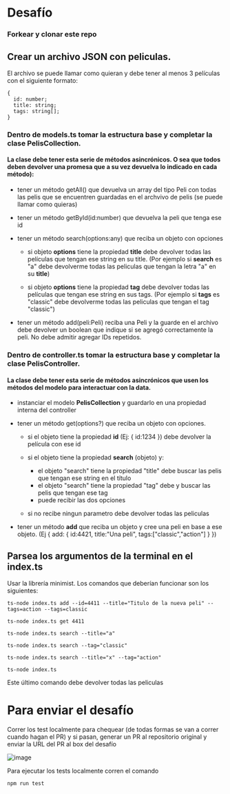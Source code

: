 # Desafío

### Forkear y clonar este repo

## Crear un archivo JSON con peliculas. 

El archivo se puede llamar como quieran y debe tener al menos 3 películas con el siguiente formato:

```
{
  id: number;
  title: string;
  tags: string[];
}
```


### Dentro de models.ts tomar la estructura base y completar la clase PelisCollection.

#### La clase debe tener esta serie de métodos asincrónicos. O sea que todos deben devolver una promesa que a su vez devuelva lo indicado en cada método):

- tener un método getAll() que devuelva un array del tipo Peli con todas las pelis que se encuentren guardadas en el archvivo de pelis (se puede llamar como quieras)
- tener un método getById(id:number) que devuelva la peli que tenga ese id

- tener un método search(options:any) que reciba un objeto con opciones
  - si objeto **options** tiene la propiedad **title** debe devolver todas las
  películas que tengan ese string en su title. (Por ejemplo si **search** es "a" debe devolverme todas las peliculas que tengan la letra "a" en su **title**)

  - si objeto **options** tiene la propiedad **tag** debe devolver todas las
  películas que tengan ese string en sus tags. (Por ejemplo si **tags** es "classic" debe devolverme todas las peliculas que tengan el tag "classic")

- tener un método add(peli:Peli) reciba una Peli y la guarde en el archivo debe devolver un boolean que indique si se agregó correctamente la peli. No debe admitir agregar IDs repetidos.

### Dentro de controller.ts tomar la estructura base y completar la clase PelisController.

#### La clase debe tener esta serie de métodos asincrónicos que usen los métodos del modelo para interactuar con la data.

- instanciar el modelo **PelisCollection** y guardarlo en una propiedad interna del controller
- tener un método get(options?) que reciba un objeto con opciones.

  - si el objeto tiene la propiedad **id** (Ej: { id:1234 }) debe devolver la película con ese id

  - si el objeto tiene la propiedad **search** (objeto) y:

    - el objeto "search" tiene la propiedad "title" debe buscar las pelis que tengan ese string en el título
    - el objeto "search" tiene la propiedad "tag" debe y buscar las pelis que tengan ese tag
    - puede recibir las dos opciones
   
  - si no recibe ningun parametro debe devolver todas las peliculas

- tener un método **add** que reciba un objeto y cree una peli en base a ese objeto. (Ej { add: { id:4421, title:"Una peli", tags:["classic","action"] } })


## Parsea los argumentos de la terminal en el **index.ts** 

Usar la librería minimist. Los comandos que deberían funcionar son los siguientes:

`ts-node index.ts add --id=4411 --title="Titulo de la nueva peli" --tags=action --tags=classic`

`ts-node index.ts get 4411`

`ts-node index.ts search --title="a"`

`ts-node index.ts search --tag="classic"`

`ts-node index.ts search --title="x" --tag="action"`

`ts-node index.ts`

Este último comando debe devolver todas las peliculas

# Para enviar el desafío
Correr los test localmente para chequear (de todas formas se van a correr cuando hagan el PR) y si pasan, generar un PR al repositorio original y enviar la URL del PR al box del desafío

![image](https://user-images.githubusercontent.com/1208547/113758360-2740bd80-96ea-11eb-992e-6402d46cf2e7.png)


Para ejecutar los tests localmente corren el comando

`npm run test`
